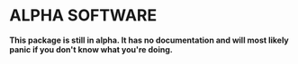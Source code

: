 ALPHA SOFTWARE
==============

**This package is still in alpha. It has no documentation and will most likely panic if you don't know what you're doing.**
